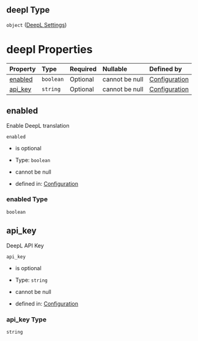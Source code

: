 ## deepl Type

`object` ([DeepL Settings](conf-properties-deepl-settings.md))

# deepl Properties

| Property             | Type      | Required | Nullable       | Defined by                                                                                                             |
| :------------------- | :-------- | :------- | :------------- | :--------------------------------------------------------------------------------------------------------------------- |
| [enabled](#enabled)  | `boolean` | Optional | cannot be null | [Configuration](conf-properties-deepl-settings-properties-enabled.md "undefined#/properties/deepl/properties/enabled") |
| [api\_key](#api_key) | `string`  | Optional | cannot be null | [Configuration](conf-properties-deepl-settings-properties-api_key.md "undefined#/properties/deepl/properties/api_key") |

## enabled

Enable DeepL translation

`enabled`

*   is optional

*   Type: `boolean`

*   cannot be null

*   defined in: [Configuration](conf-properties-deepl-settings-properties-enabled.md "undefined#/properties/deepl/properties/enabled")

### enabled Type

`boolean`

## api\_key

DeepL API Key

`api_key`

*   is optional

*   Type: `string`

*   cannot be null

*   defined in: [Configuration](conf-properties-deepl-settings-properties-api_key.md "undefined#/properties/deepl/properties/api_key")

### api\_key Type

`string`
